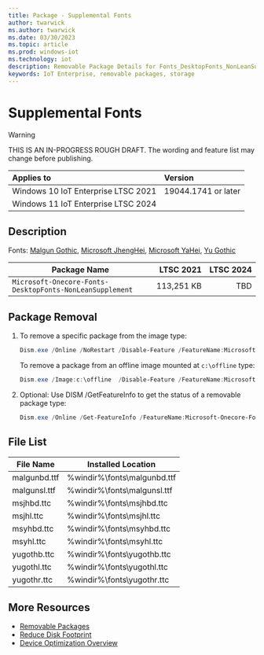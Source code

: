 ```yaml
---
title: Package - Supplemental Fonts
author: twarwick
ms.author: twarwick
ms.date: 03/30/2023
ms.topic: article
ms.prod: windows-iot
ms.technology: iot
description: Removable Package Details for Fonts_DesktopFonts_NonLeanSupplement
keywords: IoT Enterprise, removable packages, storage
---
```


# Supplemental Fonts

> [!WARNING]
> THIS IS AN IN-PROGRESS ROUGH DRAFT. The wording and feature list may change before publishing.

| Applies to   |  Version            |
|:-------------|:--------------------|
| Windows 10 IoT Enterprise LTSC 2021 | 19044.1741 or later |
| Windows 11 IoT Enterprise LTSC 2024 | |

## Description  

Fonts: [Malgun Gothic](/typography/font-list/malgun-gothic), [Microsoft JhengHei](/typography/font-list/microsoft-jhenghei), [Microsoft YaHei](/typography/font-list/microsoft-yahei), [Yu Gothic](/typography/font-list/yu-gothic)

| Package Name | LTSC&nbsp;2021 | LTSC&nbsp;2024  |
|--------------|---------------:|----------------:|
| `Microsoft-Onecore-Fonts-DesktopFonts-NonLeanSupplement` | 113,251&nbsp;KB   | TBD |

## Package Removal

1. To remove a specific package from the image type:

   ```powershell
   Dism.exe /Online /NoRestart /Disable-Feature /FeatureName:Microsoft-Onecore-Fonts-DesktopFonts-NonLeanSupplement /PackageName:@Package
   ````

   To remove a package from an offline image mounted at `c:\offline` type:

   ```powershell
   Dism.exe /Image:c:\offline  /Disable-Feature /FeatureName:Microsoft-Onecore-Fonts-DesktopFonts-NonLeanSupplement /PackageName:@Package
   ```

1. Optional: Use DISM /GetFeatureInfo to get the status of a removable package type:

   ```powershell
   Dism.exe /Online /Get-FeatureInfo /FeatureName:Microsoft-Onecore-Fonts-DesktopFonts-NonLeanSupplement /PackageName:@Package
   ````

## File List

| File Name     | Installed Location |
|---------------|--------------------|
| malgunbd.ttf  | %windir%\fonts\malgunbd.ttf |
| malgunsl.ttf  | %windir%\fonts\malgunsl.ttf |
| msjhbd.ttc    | %windir%\fonts\msjhbd.ttc |
| msjhl.ttc     | %windir%\fonts\msjhl.ttc  |
| msyhbd.ttc    | %windir%\fonts\msyhbd.ttc |
| msyhl.ttc     | %windir%\fonts\msyhl.ttc  |
| yugothb.ttc   | %windir%\fonts\yugothb.ttc  |
| yugothl.ttc   | %windir%\fonts\yugothl.ttc |
| yugothr.ttc   | %windir%\fonts\yugothr.ttc |

## More Resources

- [Removable Packages](../Removable-Packages.md)
- [Reduce Disk Footprint](../Reduce-Disk-Footprint.md)
- [Device Optimization Overview](../Overview.md)
